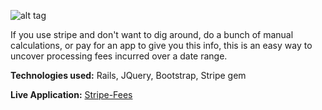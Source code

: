 ![alt tag](http://git-e-up.github.io/img/stripe.png)

If you use stripe and don't want to dig around, do a bunch of manual calculations, or pay for an app to give you this info, this is an easy way to uncover processing fees incurred over a date range. 

**Technologies used:**
Rails,
JQuery,
Bootstrap,
Stripe gem

**Live Application:**
<a href="https://stripe-fees.herokuapp.com/" target="_blank">Stripe-Fees</a>


<!--This README would normally document whatever steps are necessary to get the-->
<!--application up and running.-->

<!--Things you may want to cover:-->

<!--* Ruby version-->

<!--* System dependencies-->

<!--* Configuration-->

<!--* Database creation-->

<!--* Database initialization-->

<!--* How to run the test suite-->

<!--* Services (job queues, cache servers, search engines, etc.)-->

<!--* Deployment instructions-->

<!--* ...-->


<!--Please feel free to use a different markup language if you do not plan to run-->
<!--<tt>rake doc:app</tt>.-->
